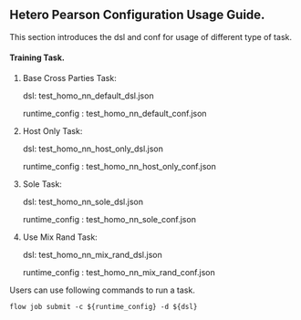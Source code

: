 ## Hetero Pearson Configuration Usage Guide.

This section introduces the dsl and conf for usage of different type of task.

#### Training Task.


1. Base Cross Parties Task:

    dsl: test_homo_nn_default_dsl.json

    runtime_config : test_homo_nn_default_conf.json

2. Host Only Task:

    dsl: test_homo_nn_host_only_dsl.json

    runtime_config : test_homo_nn_host_only_conf.json
    
3. Sole Task:

    dsl: test_homo_nn_sole_dsl.json

    runtime_config : test_homo_nn_sole_conf.json
   
4. Use Mix Rand Task:

    dsl: test_homo_nn_mix_rand_dsl.json

    runtime_config : test_homo_nn_mix_rand_conf.json
    
 
   
Users can use following commands to run a task.

    flow job submit -c ${runtime_config} -d ${dsl}
